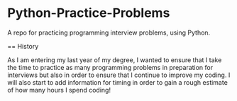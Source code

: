 # Python-Practice-Problems
A repo for practicing programming interview problems, using Python.

== History

As I am entering my last year of my degree, I wanted to ensure that I take the time to
practice as many programming problems in preparation for interviews but also in order
to ensure that I continue to improve my coding.  I will also start to add information 
for timing in order to gain a rough estimate of how many hours I spend coding!
